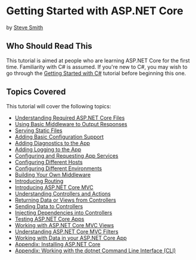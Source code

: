# Getting Started with ASP.NET Core
by [Steve Smith](http://deviq.com/me/steve-smith)

## Who Should Read This

This tutorial is aimed at people who are learning ASP.NET Core for the first time. Familiarity with C# is assumed. If you're new to C#, you may wish to go through the [Getting Started with C#](../../../content/csharp/getting-started/README.md) tutorial before beginning this one.

## Topics Covered

This tutorial will cover the following topics:

- [Understanding Required ASP.NET Core Files](files.md)
- [Using Basic Middleware to Output Responses](middleware-basic.md)
- [Serving Static Files](static-files.md)
- [Adding Basic Configuration Support](configuration.md)
- [Adding Diagnostics to the App](diagnostics.md)
- [Adding Logging to the App](logging.md)
- [Configuring and Requesting App Services](app-services.md)
- [Configuring Different Hosts](hosts.md)
- [Configuring Different Environments](environments.md)
- [Building Your Own Middleware](custom-middleware.md)
- [Introducing Routing](routing.md)
- [Introducing ASP.NET Core MVC](mvc.md)
- [Understanding Controllers and Actions](controllers-actions.md)
- [Returning Data or Views from Controllers](results.md)
- [Sending Data to Controllers](sending-data.md)
- [Injecting Dependencies into Controllers](controller-dependencies.md)
- [Testing ASP.NET Core Apps](testing-aspnetcore.md)
- [Working with ASP.NET Core MVC Views](views.md)
- [Understanding ASP.NET Core MVC Filters](filters.md)
- [Working with Data in your ASP.NET Core App](data.md)
- [Appendix: Installing ASP.NET Core](your-first.md)
- [Appendix: Working with the dotnet Command Line Interface (CLI)](dotnet-cli.md)
